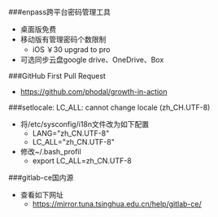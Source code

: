 ###enpass跨平台密码管理工具
* 桌面版免费
* 移动版有管理密码个数限制
    * iOS ￥30 upgrad to pro
* 可选同步云盘google drive、OneDrive、Box

###GitHub First Pull Request
* https://github.com/phodal/growth-in-action

###setlocale: LC_ALL: cannot change locale (zh_CH.UTF-8)
* 将/etc/sysconfig/i18n文件改为如下配置
    * LANG="zh_CN.UTF-8"  
    * LC_ALL="zh_CN.UTF-8"  
* 修改~/.bash_profil
    * export LC_ALL=zh_CN.UTF-8

###gitlab-ce国内源
* 查看如下网址
    * https://mirror.tuna.tsinghua.edu.cn/help/gitlab-ce/

